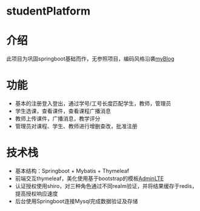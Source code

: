 # studentPlatform

# 介绍
此项目为巩固springboot基础而作，无参照项目，编码风格沿袭[myBlog](https://github.com/ynkm121/myBlog)

# 功能
- 基本的注册登入登出，通过学号/工号长度匹配学生，教师，管理员
- 学生选课，查看课件，查看课程广播消息
- 教师上传课件，广播消息，教学评分
- 管理员对课程、学生、教师进行增删查改，批准注册

# 技术栈
- 基本结构：Springboot + Mybatis + Thymeleaf
- 前端交互thymeleaf，美化使用基于bootstrap的模板[AdminLTE](https://github.com/ColorlibHQ/AdminLTE)
- 认证授权使用shiro，对三种角色通过不同realm验证，并将结果缓存于redis，提高授权响应速度
- 后台使用Springboot连接Mysql完成数据验证及存储
